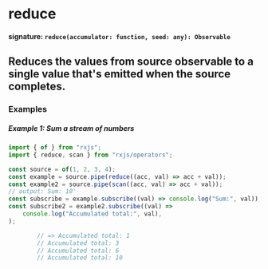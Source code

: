 # reduce

#### signature: `reduce(accumulator: function, seed: any): Observable`

## Reduces the values from source observable to a single value that's emitted when the source completes.

### Examples

##### Example 1: Sum a stream of numbers

```ts
import { of } from "rxjs";
import { reduce, scan } from "rxjs/operators";

const source = of(1, 2, 3, 4);
const example = source.pipe(reduce((acc, val) => acc + val));
const example2 = source.pipe(scan((acc, val) => acc + val));
// output: Sum: 10'
const subscribe = example.subscribe((val) => console.log("Sum:", val));
const subscribe2 = example2.subscribe((val) =>
    console.log("Accumulated total:", val),
);

        // => Accumulated total: 1
        // Accumulated total: 3
        // Accumulated total: 6
        // Accumulated total: 10
```